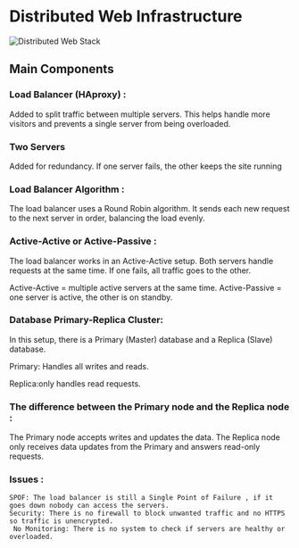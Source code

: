 # Distributed Web Infrastructure
![Distributed Web Stack](https://imgur.com/a/fB7dWGN.png)
 ## Main Components
### Load Balancer (HAproxy) :
  Added to split traffic between multiple servers. This helps handle more visitors and prevents a single server from being overloaded.
   
### Two Servers
Added for redundancy. If one server fails, the other keeps the site running
### Load Balancer Algorithm :
The load balancer uses a Round Robin algorithm.
It sends each new request to the next server in order, balancing the load evenly.
 ### Active-Active or Active-Passive :
 The load balancer works in an Active-Active setup.
Both servers handle requests at the same time. If one fails, all traffic goes to the other.

Active-Active = multiple active servers at the same time.
Active-Passive = one server is active, the other is on standby.
### Database Primary-Replica Cluster:
In this setup, there is a Primary (Master) database and a Replica (Slave) database.

Primary: Handles all writes and reads.

Replica:only handles read requests.
### The difference between the Primary node and the Replica node :
The Primary node accepts writes and updates the data.
The Replica node only receives data updates from the Primary and answers read-only requests.
 ###  Issues :
    SPOF: The load balancer is still a Single Point of Failure , if it goes down nobody can access the servers.
    Security: There is no firewall to block unwanted traffic and no HTTPS so traffic is unencrypted.
     No Monitoring: There is no system to check if servers are healthy or overloaded.
